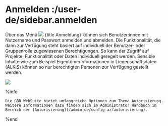 # Anmelden :/user-de/sidebar.anmelden

Über das Menü ![](baseline-person-24px.svg) {title Anmeldung} können sich Benutzer:innen mit Nutzername und Passwort anmelden und abmelden. Die Funktionalität, die dann zur Verfügung steht basiert auf individuell der Benutzer- oder Gruppenrolle zugewiesenen Berechtigungen. So kann der Zugriff auf Projekte, Funktionalität oder Daten individuell geregelt werden. Sensible Inhalte wie zum Beispiel Eigentümerinformationen in Liegenschaftsdaten (ALKIS) können so nur berechtigten Personen zur Verfügung gestellt werden.

![](sign-in.png) 

%info

	Die GBD WebSuite bietet umfangreiche Optionen zum Thema Autorisierung. Weitere Informationen dazu finden sich im Administrator Handbuch im Bereich der [Autorisierung](/admin-de/config-az/autorisierung).

%end
